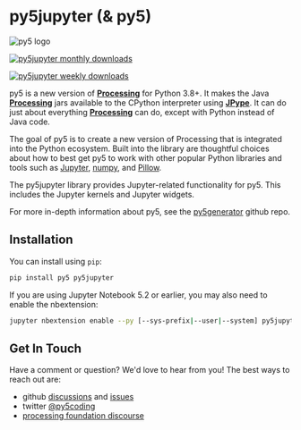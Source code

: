 # py5jupyter (& py5)

![py5 logo](https://py5.ixora.io/_static/logo.png)

[![py5jupyter monthly downloads](https://pepy.tech/badge/py5jupyter/month)](https://pepy.tech/project/py5jupyter)

[![py5jupyter weekly downloads](https://pepy.tech/badge/py5jupyter/week)](https://pepy.tech/project/py5jupyter)

py5 is a new version of [**Processing**][processing] for Python 3.8+. It makes the Java [**Processing**][processing] jars available to the CPython interpreter using [**JPype**][jpype]. It can do just about everything [**Processing**][processing] can do, except with Python instead of Java code.

The goal of py5 is to create a new version of Processing that is integrated into the Python ecosystem. Built into the library are thoughtful choices about how to best get py5 to work with other popular Python libraries and tools such as [Jupyter][jupyter], [numpy][numpy], and [Pillow][pillow].

The py5jupyter library provides Jupyter-related functionality for py5. This includes the Jupyter kernels and Jupyter widgets.

For more in-depth information about py5, see the [py5generator][py5_generator_repo] github repo.

## Installation

You can install using `pip`:

```bash
pip install py5 py5jupyter
```

If you are using Jupyter Notebook 5.2 or earlier, you may also need to enable
the nbextension:

```bash
jupyter nbextension enable --py [--sys-prefix|--user|--system] py5jupyter
```

## Get In Touch

Have a comment or question? We'd love to hear from you! The best ways to reach out are:

* github [discussions](https://github.com/py5coding/py5generator/discussions) and [issues](https://github.com/py5coding/py5generator/issues)
* twitter [@py5coding](https://twitter.com/py5coding)
* [processing foundation discourse](https://discourse.processing.org/)

[py5_generator_repo]: https://github.com/py5coding/py5generator
[processing]: https://github.com/processing/processing4
[jpype]: https://github.com/jpype-project/jpype

[jupyter]: https://jupyter.org/
[numpy]: https://numpy.org/
[pillow]: https://python-pillow.org/
